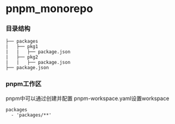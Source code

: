 # pnpm_monorepo

### 目录结构

```
├── packages
|   ├── pkg1
|   |   ├── package.json
|   ├── pkg2
|   |   ├── package.json
├── package.json
```

### pnpm工作区
pnpm中可以通过创建并配置 pnpm-workspace.yaml设置workspace
```
packages
  - 'packages/**'
```

